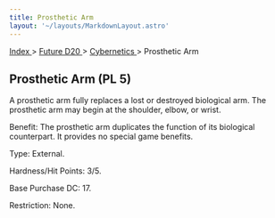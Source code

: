 ```yaml
---
title: Prosthetic Arm
layout: '~/layouts/MarkdownLayout.astro'
---
```


[ Index ](/) > [ Future D20 ](/future.d20.srd) > [ Cybernetics ](/future.d20.srd/cybernetics) > Prosthetic Arm

##  Prosthetic Arm (PL 5)

A prosthetic arm fully replaces a lost or destroyed biological arm. The
prosthetic arm may begin at the shoulder, elbow, or wrist.

Benefit: The prosthetic arm duplicates the function of its biological
counterpart. It provides no special game benefits.

Type: External.

Hardness/Hit Points: 3/5.

Base Purchase DC: 17.

Restriction: None.

